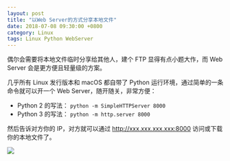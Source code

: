 ```yaml
---
layout: post
title: "以Web Server的方式分享本地文件"
date: 2018-07-08 09:30:00 +0800
category: Linux
tags: Linux Python WebServer
---
```


偶尔会需要将本地文件临时分享给其他人，建个 FTP 显得有点小题大作，而 Web Server 会是更方便且轻量级的方案。

几乎所有 Linux 发行版本和 macOS 都自带了 Python 运行环境，通过简单的一条命令就可以开一个 Web Server，随开随关，非常方便：

- Python 2 的写法： `python -m SimpleHTTPServer 8000`
- Python 3 的写法： `python -m http.server 8000`

然后告诉对方你的 IP，对方就可以通过 http://xxx.xxx.xxx.xxx:8000 访问或下载你的本地文件了。

![](https://om4ukr2l3.qnssl.com/blog/2018-07-08-013227.png)

